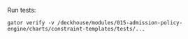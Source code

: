 Run tests:

`gator verify -v /deckhouse/modules/015-admission-policy-engine/charts/constraint-templates/tests/...`
